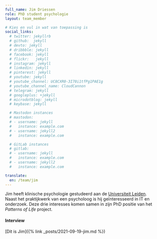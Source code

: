 ```yaml
---
full_name: Jim Driessen
role: PhD student psychologie
layout: team_member

# Kies en vul in wat van toepassing is
social_links:
  # twitter: jekyllrb
  # github:  jekyll
  # devto: jekyll
  # dribbble: jekyll
  # facebook: jekyll
  # flickr:   jekyll
  # instagram: jekyll
  # linkedin: jekyll
  # pinterest: jekyll
  # youtube: jekyll
  # youtube_channel: UC8CXR0-3I70i1tfPg1PAE1g
  # youtube_channel_name: CloudCannon
  # telegram: jekyll
  # googleplus: +jekyll
  # microdotblog: jekyll
  # keybase: jekyll

  # Mastodon instances
  # mastodon:
  # - username: jekyll
  #   instance: example.com
  # - username: jekyll2
  #   instance: example.com

  # GitLab instances
  # gitlab:
  # - username: jekyll
  #   instance: example.com
  # - username: jekyll2
  #   instance: example.com

translate:
  en: /team/jim
---
```

Jim heeft klinische psychologie gestudeerd aan de [Universiteit Leiden].
Naast het praktijkwerk van een psycholoog is hij geïnteresseerd in IT en
onderzoek. Deze drie interesses komen samen in zijn PhD positie van het
*Patterns of Life* project.

#### Interview
[Dit is Jim]({% link _posts/2021-09-19-jim.md %})

[Universiteit Leiden]: https://www.universiteitleiden.nl/
